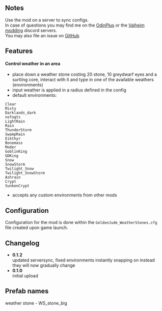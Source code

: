 ## Notes

Use the mod on a server to sync configs.  
In case of questions you may find me on the [OdinPlus](https://discord.gg/s7tUavejWR) or the [Valheim modding](https://discord.gg/MXqWrn532w) discord servers.  
You may also file an issue on [GitHub](https://github.com/GoldenJude/WeatherStones).  

## Features

#### Control weather in an area  
- place down a weather stone costing 20 stone, 10 greydwarf eyes and a surtling core, interact with it and type in one of the available weathers (environments)  
- input weather is applied in a radius defined in the config    
- default environments:    
```
Clear
Misty
Darklands_dark
nofogts
LightRain
Rain
ThunderStorm
SwampRain
Eikthyr
Bonemass
Moder
GoblinKing
GDKing
Snow
SnowStorm
Twilight_Snow
Twilight_SnowStorm
Ashrain
Crypt
SunkenCrypt
```
- accepts any custom environments from other mods  

## Configuration
Configuration for the mod is done within the ``GoldenJude_WeatherStones.cfg`` file created upon game launch.  

## Changelog   
- **0.1.2**  
updated serversync, fixed environments instantly snapping on instead they will now gradually change  
- **0.1.0**  
initial upload  

## Prefab names  

weather stone - WS_stone_big  